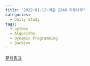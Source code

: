 ```yaml
---
title: "2022-01-12-백준 2240 자두나무"
categories:
  - Daily Study
tags:
  - python
  - Algorithm
  - Dynamic Programming
  - Backjon
---
```



[문제링크](https://www.acmicpc.net/problem/2240)


<script src=https://gist.github.com/53e3ab3759dcf1a14bcb65cc15d98bf1.js></script>